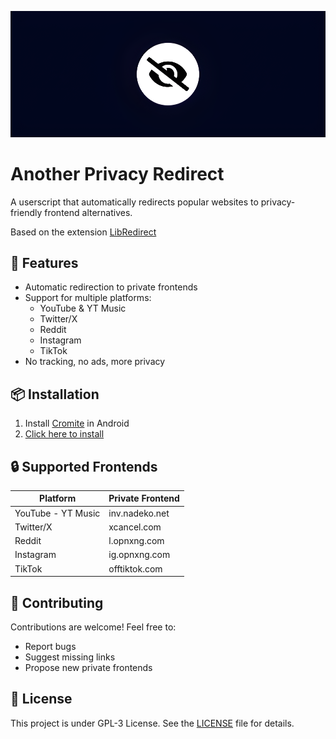 ![fondo oscuro](banner.png)

# Another Privacy Redirect

A userscript that automatically redirects popular websites to privacy-friendly frontend alternatives.

Based on the extension [LibRedirect](https://github.com/libredirect/browser_extension)

## 🔧 Features

- Automatic redirection to private frontends
- Support for multiple platforms:
  - YouTube & YT Music
  - Twitter/X
  - Reddit
  - Instagram
  - TikTok
- No tracking, no ads, more privacy

## 📦 Installation

1. Install [Cromite](https://github.com/uazo/cromite) in Android
2. [Click here to install](https://github.com/Jennifer2005x/Another-Privacy-Redirect/releases/download/releases/another-privacy-redirect.js)
   
## 🔒 Supported Frontends

| Platform   | Private Frontend |
|------------|-----------------|
| YouTube - YT Music   | inv.nadeko.net  |
| Twitter/X  | xcancel.com     |
| Reddit     | l.opnxng.com    |
| Instagram  | ig.opnxng.com   |
| TikTok     | offtiktok.com   |

## 🤝 Contributing

Contributions are welcome! Feel free to:
- Report bugs
- Suggest missing links
- Propose new private frontends

## 📜 License

This project is under GPL-3 License. See the [LICENSE](LICENSE) file for details.
